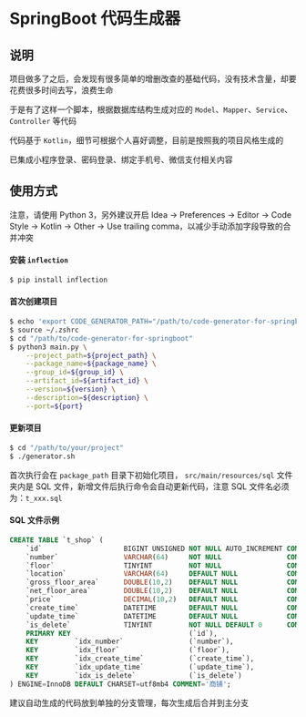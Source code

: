# SpringBoot 代码生成器

## 说明

项目做多了之后，会发现有很多简单的增删改查的基础代码，没有技术含量，却要花费很多时间去写，浪费生命

于是有了这样一个脚本，根据数据库结构生成对应的 `Model`、`Mapper`、`Service`、`Controller` 等代码

代码基于 `Kotlin`，细节可根据个人喜好调整，目前是按照我的项目风格生成的

已集成小程序登录、密码登录、绑定手机号、微信支付相关内容

## 使用方式

注意，请使用 Python 3，另外建议开启 Idea -> Preferences -> Editor -> Code Style -> Kotlin -> Other -> Use trailing comma，以减少手动添加字段导致的合并冲突 

#### 安装 `inflection`

```bash
$ pip install inflection
```

#### 首次创建项目

```bash
$ echo 'export CODE_GENERATOR_PATH="/path/to/code-generator-for-springboot"' >> ~/.zshrc
$ source ~/.zshrc
$ cd "/path/to/code-generator-for-springboot"
$ python3 main.py \
    --project_path=${project_path} \
    --package_name=${package_name} \
    --group_id=${group_id} \
    --artifact_id=${artifact_id} \
    --version=${version} \
    --description=${description} \
    --port=${port}
```

#### 更新项目

```bash
$ cd "/path/to/your/project"
$ ./generator.sh
```

首次执行会在 `package_path` 目录下初始化项目， `src/main/resources/sql` 文件夹内是 SQL 文件，新增文件后执行命令会自动更新代码，注意 SQL 文件名必须为：`t_xxx.sql`

#### SQL 文件示例
```sql
CREATE TABLE `t_shop` (
    `id`                    BIGINT UNSIGNED NOT NULL AUTO_INCREMENT COMMENT '主键',
    `number`                VARCHAR(64)     NOT NULL                COMMENT '编号',
    `floor`                 TINYINT         NOT NULL                COMMENT '楼层',
    `location`              VARCHAR(64)     DEFAULT NULL            COMMENT '位置',
    `gross_floor_area`      DOUBLE(10,2)    DEFAULT NULL            COMMENT '建筑面积(单位:㎡)',
    `net_floor_area`        DOUBLE(10,2)    DEFAULT NULL            COMMENT '使用面积(单位:㎡)',
    `price`                 DECIMAL(10,2)   DEFAULT NULL            COMMENT '单价(单位:元)',
    `create_time`           DATETIME        DEFAULT NULL            COMMENT '创建时间',
    `update_time`           DATETIME        DEFAULT NULL            COMMENT '更新时间',
    `is_delete`             TINYINT         NOT NULL DEFAULT 0      COMMENT '是否删除(0:否, 1:是)',
    PRIMARY KEY                             (`id`),
    KEY         `idx_number`                (`number`),
    KEY         `idx_floor`                 (`floor`),
    KEY         `idx_create_time`           (`create_time`),
    KEY         `idx_update_time`           (`update_time`),
    KEY         `idx_is_delete`             (`is_delete`)
) ENGINE=InnoDB DEFAULT CHARSET=utf8mb4 COMMENT='商铺';
```

建议自动生成的代码放到单独的分支管理，每次生成后合并到主分支